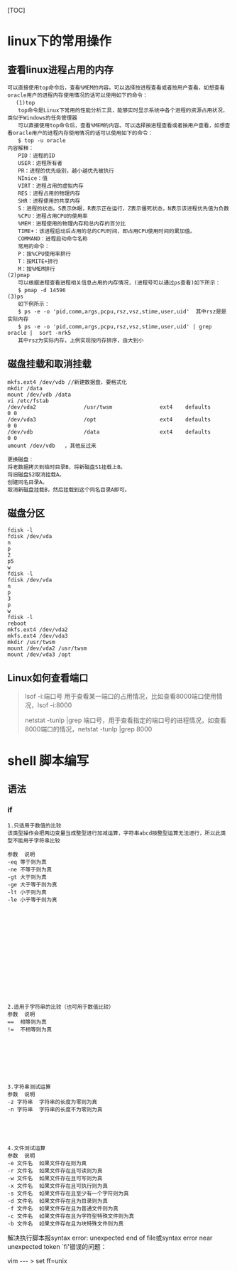 [TOC]

# linux下的常用操作

## 查看linux进程占用的内存

```properties
可以直接使用top命令后，查看%MEM的内容。可以选择按进程查看或者按用户查看，如想查看oracle用户的进程内存使用情况的话可以使用如下的命令：
　 (1)top
　　top命令是Linux下常用的性能分析工具，能够实时显示系统中各个进程的资源占用状况，类似于Windows的任务管理器
　　可以直接使用top命令后，查看%MEM的内容。可以选择按进程查看或者按用户查看，如想查看oracle用户的进程内存使用情况的话可以使用如下的命令：
　　$ top -u oracle
内容解释：
　　PID：进程的ID
　　USER：进程所有者
　　PR：进程的优先级别，越小越优先被执行
　　NInice：值
　　VIRT：进程占用的虚拟内存
　　RES：进程占用的物理内存
　　SHR：进程使用的共享内存
　　S：进程的状态。S表示休眠，R表示正在运行，Z表示僵死状态，N表示该进程优先值为负数
　　%CPU：进程占用CPU的使用率
　　%MEM：进程使用的物理内存和总内存的百分比
　　TIME+：该进程启动后占用的总的CPU时间，即占用CPU使用时间的累加值。
　　COMMAND：进程启动命令名称
　　常用的命令：
　　P：按%CPU使用率排行
　　T：按MITE+排行
　　M：按%MEM排行
(2)pmap
　　可以根据进程查看进程相关信息占用的内存情况，(进程号可以通过ps查看)如下所示：
　　$ pmap -d 14596
(3)ps
　　如下例所示：
　　$ ps -e -o 'pid,comm,args,pcpu,rsz,vsz,stime,user,uid'  其中rsz是是实际内存
　　$ ps -e -o 'pid,comm,args,pcpu,rsz,vsz,stime,user,uid' | grep oracle |  sort -nrk5
　　其中rsz为实际内存，上例实现按内存排序，由大到小
```

## 磁盘挂载和取消挂载

```properties
mkfs.ext4 /dev/vdb //新建数据盘，要格式化
mkdir /data
mount /dev/vdb /data
vi /etc/fstab
/dev/vda2               /usr/twsm               ext4    defaults        0 0
/dev/vda3               /opt                    ext4    defaults        0 0
/dev/vdb                /data                   ext4    defaults        0 0
umount /dev/vdb   ，其他反过来

更换磁盘：
将老数据拷贝到临时目录B，将新磁盘S1挂载上B。
将旧磁盘S2取消挂载A。
创建同名目录A。
取消新磁盘挂载B，然后挂载到这个同名目录A即可。
```

## 磁盘分区

```properties
fdisk -l
fdisk /dev/vda
n
p
2
p5
w
fdisk -l
fdisk /dev/vda
n
p
3
p
w
fdisk -l
reboot
mkfs.ext4 /dev/vda2
mkfs.ext4 /dev/vda3
mkdir /usr/twsm
mount /dev/vda2 /usr/twsm
mount /dev/vda3 /opt
```

## Linux如何查看端口

> lsof -i:端口号 用于查看某一端口的占用情况，比如查看8000端口使用情况，lsof -i:8000
>
> netstat -tunlp |grep 端口号，用于查看指定的端口号的进程情况，如查看8000端口的情况，netstat -tunlp |grep 8000



# shell 脚本编写

## 语法

### if

```shell
1.只适用于数值的比较
该类型操作会把两边变量当成整型进行加减运算，字符串abcd按整型运算无法进行，所以此类型不能用于字符串比较

参数	说明
-eq	等于则为真
-ne	不等于则为真
-gt	大于则为真
-ge	大于等于则为真
-lt	小于则为真
-le	小于等于则为真
 

 

 

 

 

 

 

 

2.适用于字符串的比较（也可用于数值比较）
参数	说明
==	相等则为真
!=	不相等则为真
 

 

 

 

3.字符串测试运算
参数	说明
-z 字符串	字符串的长度为零则为真
-n 字符串	字符串的长度不为零则为真
 
 
 
 

4.文件测试运算
参数	说明
-e 文件名	如果文件存在则为真
-r 文件名	如果文件存在且可读则为真
-w 文件名	如果文件存在且可写则为真
-x 文件名	如果文件存在且可执行则为真
-s 文件名	如果文件存在且至少有一个字符则为真
-d 文件名	如果文件存在且为目录则为真
-f 文件名	如果文件存在且为普通文件则为真
-c 文件名	如果文件存在且为字符型特殊文件则为真
-b 文件名	如果文件存在且为块特殊文件则为真

```

解决执行脚本报syntax error: unexpected end of file或syntax error near unexpected token `fi'错误的问题：

vim --- > set ff=unix